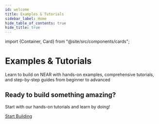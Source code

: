 ```yaml
---
id: welcome
title: Examples & Tutorials
sidebar_label: Home
hide_table_of_contents: true
hide_title: true
---
```


import {Container, Card} from "@site/src/components/cards";

<div style={{paddingRight: "1rem"}}>

  <div className="landing-intro">
    <h1>Examples & Tutorials</h1>
    <p className="landing-subtitle">Learn to build on NEAR with hands-on examples, comprehensive tutorials, and step-by-step guides from beginner to advanced</p>
  </div>

  <Container>
    <Card 
      img="/img/Icons/near-light.svg"
      title="Mastering NEAR"
      text="New to NEAR development? Start with our comprehensive introduction to building Web3 applications"
      links={{
              "Master Applications": "/tutorials/auction/introduction",
              "What are Smart Contracts?": "/smart-contracts/what-is",
              "What are Web3 Apps?": "/web3-apps/what-is"    }}
    />
    <Card
      img="/img/Icons/app-light.svg"
      title="Frontend Examples"
      text="Build modern web interfaces that connect to NEAR contracts with these practical examples"
      links={{
        "Guest Book": "/tutorials/examples/guest-book",
        "Multi-Contract Frontend": "/tutorials/examples/frontend-multiple-contracts",
        "Marketplace Template": "/tutorials/templates/marketplace"
      }}
    />
    <Card 
      img="/img/Icons/contract-light.svg"
      title="Smart Contract Examples"
      text="Learn smart contract development with real-world examples from simple to advanced patterns"
      links={{
        "Count on NEAR": "/tutorials/examples/count-near",
        "Cross-Contract Calls": "/tutorials/examples/xcc",
        "Coin Flip Game": "/tutorials/examples/coin-flip"
       }}
    />

  </Container>
    
  <Container>
    <Card 
      img="/img/Icons/token-light.svg"
      title="Tokens & NFTs"
      text="Master fungible and non-fungible tokens on NEAR with comprehensive step-by-step tutorials"
      links={{
        "Fungible Tokens (FT)": "/tutorials/fts/introduction",
        "Non-Fungible Tokens (NFT)": "/tutorials/nfts/introduction",
        "NFT Tutorial (JS)": "/tutorials/nfts/js/introduction",    }}
    />
    <Card 
      img="/img/Icons/multichain-light.svg"
      title="Multichain Development"
      text="Explore NEAR's multichain capabilities and learn to control accounts across different networks"
      links={{
        "Controlling NEAR Accounts": "/tutorials/controlling-near-accounts/introduction",
        "Multi-Chain DAO": "/tutorials/multichain-dao/introduction",
        "Chain Signatures": "/chain-abstraction/chain-signatures"  }}
    />
    <Card 
      img="/img/Icons/database-light.svg"
      title="Data Infrastructure"
      text="Build indexers and work with NEAR's data layer to create powerful data-driven applications"
      links={{
        "NEAR Lake Framework": "/data-infrastructure/lake-framework/building-indexers/primitives",
        "NFT Indexer": "/data-infrastructure/lake-framework/building-indexers/nft-indexer",
        "JavaScript Lake Indexer": "/data-infrastructure/lake-framework/building-indexers/js-lake-indexer"
        }}
    />
  </Container>

  <div className="landing-footer">
    <h2>Ready to build something amazing?</h2>
    <p>Start with our hands-on tutorials and learn by doing!</p>
    <div className="landing-cta">
      <a href="/tutorials/auction/introduction" className="button button--primary button--lg">Start Building</a>
    </div>
  </div>
</div>
